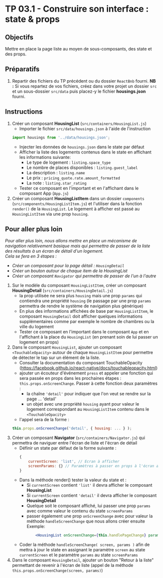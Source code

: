 # TP 03.1 - Construire son interface : state & props

## Objectifs

Mettre en place la page liste au moyen de sous-composants, des state et des props.

## Préparatifs
1. Repartir des fichiers du TP précédent ou du dossier `ReactBnb` fourni. **NB :** Si vous repartez de vos fichiers, créez dans votre projet un dossier `src` et un sous-dossier `src/data` puis placez-y le fichier **housings.json** fourni.


## Instructions

1. Créer un composant **HousingList** (`src/containers/HousingList.js`)
    + Importer le fichier `src/data/housings.json` à l'aide de l'instruction
	```js
	import housings from '../data/housings.json';
	```
	+ Injecter les données de `housings.json` dans le state par défaut
    + Afficher la liste des logements contenus dans le state en affichant les informations suivante:
        - Le type de logement : `listing.space_type`
        - Le nombre de places disponibles : `listing.guest_label`
        - La description : `listing.name`
        - Le prix : `pricing_quote.rate.amount_formatted`
        - La note : `listing.star_rating`
    + Tester ce composant en l'important et en l'affichant dans le composant App (`App.js`)
1. Créer un composant **HousingListItem** dans un dossier `components` (`src/components/HousingListItem.js`) et l'utiliser dans la fonction `render()` de la `HousingList`. Le logement à afficher est passé au `HousingListItem` via une prop `housing`.

## Pour aller plus loin
*Pour aller plus loin, nous allons mettre en place un mécanisme de navigation relativement basique mais qui permettra de passer de la liste des résultats à un écran de détail d'un logement. <br>Cela se fera en 3 étapes :*
- *Créer un composant pour la page détail : `HousingDetail`*
- *Créer un bouton autour de chaque item de la HousingList*
- *Créer un composant `Navigator` qui permettra de passer de l'un à l'autre*

1. Sur le modèle du composant `HousingListItem`, créer un composant **HousingDetail** (`src/containers/HousingDetail.js`)
	+ la prop utilisée ne sera plus `housing` mais une prop `params` qui contiendra une propriété `housing` (le passage par une prop `params` permettra de rendre le système de navigation plus générique)
    + En plus des informations affichées de base par `HousingListItem`, le composant `HousingDetail` doit afficher quelques informations supplémentaires comme par exemple le nombre de chambres ou la ville du logement
    + Tester ce composant en l'important dans le composant `App` et en l'affichant à la place du `HousingList` (en prenant soin de lui passer un logement en props)
1. Dans le composant `HousingList`, ajouter un composant `<TouchableOpacity>` autour de chaque `HousingListItem` pour permettre de détecter le tap sur un élément de la liste.
	+ Consulter la documentation du composant TouchableOpacity (https://facebook.github.io/react-native/docs/touchableopacity.html)
	+ ajouter un écouteur d'événement `press` et appeler une fonction qui sera passée en props dans les prochaines étapes :
	`this.props.onScreenChange`. Passer à cette fonction deux paramètres :
		- la chaîne `'detail'` pour indiquer que l'on veut se rendre sur la page ... 'detail'
		- un objet avec une propriété `housing` ayant pour valeur le logement correspondant au `HousingListItem` contenu dans le `<TouchableOpacity>`
	+ l'appel sera de la forme :
	```js
	this.props.onScreenChange('detail', { housing: ... } );
	```
1. Créer un composant **Navigator** (`src/containers/Navigator.js`) qui permettra de naviguer entre l'écran de liste et l'écran de détail
    + Définir un state par défaut de la forme suivante :
        ```js
        {
            currentScreen: 'list', // Ecran à afficher
            screenParams: {} // Paramètres à passer en props à l'écran affiché
        }
        ```
	+ Dans la méthode render() tester la valeur du state et :
		- Si `currentScreen` contient `'list'` il devra afficher le composant **HousingList**
		- Si `currentScreen` contient `'detail'` il devra afficher le composant **HousingDetail**
		- Quelque soit le composant affiché, lui passer une prop `params` avec comme valeur le contenu du state `screenParams`
		- passer également une prop `onScreenChange` avec pour valeur la méthode `handleScreenChange` que nous allons créer ensuite<br/>
		Exemple:
			```jsx
				<HousingList onScreenChange={this.handlePageChange} param={this.state.screenParams} />
			```
    + Coder la méthode `handleScreenChange( screen, params )` afin de mettra à jour le state en assignant le paramètre `screen` au state `currentScreen` et le paramètre `params` au state `screenParams`
1. Dans le composant `HousingDetail`, ajouter un bouton "Retour à la liste" permettant de revenir à l'écran de liste (appel de la méthode `this.props.onScreenChange(screen, params)`)